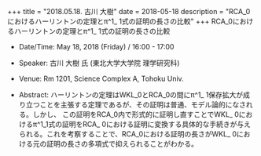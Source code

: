 +++
title = "2018.05.18. 古川 大樹"
date = 2018-05-18
description = "RCA_0におけるハーリントンの定理とπ^1_ 1式の証明の長さの比較"
+++
RCA_0におけるハーリントンの定理とπ^1_ 1式の証明の長さの比較

<!--more-->

- Date/Time: May 18, 2018 (Friday) / 16:00 - 17:00

- Speaker: 古川 大樹 氏  (東北大学大学院 理学研究科)

- Venue: Rm 1201, Science Complex A, Tohoku Univ.

- Abstract:  ハーリントンの定理はWKL_0とRCA_0の間にπ^1_ 1保存拡大が成り立つことを主張する定理であるが、その証明は普通、モデル論的になされる。しかし、 この証明をRCA_0内で形式的に証明し直すことでWKL_ 0におけるπ^1_1式の証明をRCA_ 0における証明に変換する具体的な手続きが与えられる。これを考察することで、RCA_0における証明の長さがWKL_ 0における元の証明の長さの多項式で抑えられることがわかる。